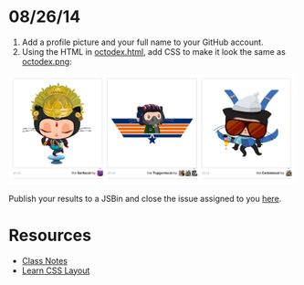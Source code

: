 # 08/26/14
1. Add a profile picture and your full name to your GitHub account.
2. Using the HTML in [octodex.html](./octodex.html), add CSS to make it look the same as [octodex.png](./octodex.png):

![](octodex.png)

Publish your results to a JSBin and close the issue assigned to you [here](https://github.com/organizations/TIY-GVL-FEE-2014-Aug/dashboard/issues/).

# Resources
- [Class Notes](https://github.com/TIY-GVL-FEE-2014-Aug/Notes/blob/master/class-02/README.md)
- [Learn CSS Layout](http://learnlayout.com/)
